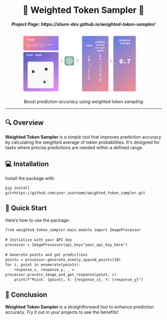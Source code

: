 <h1 align="center">🎯 Weighted Token Sampler 🎯</h1>


<h5 align="center">Project Page: https://shure-dev.github.io/weighted-token-sampler/</h5>

<p align="center">
  <!-- <img src="https://img.freepik.com/premium-vector/abstract-circle-circular-wave-wavy-lines-futuristic-bright-futurism-minimalist-vector-logo-design_216988-1808.jpg" alt="Logo" style="width:200px; height:auto;"> -->
  <img src="diagram/image.png" alt="Logo" style="width:400px; height:auto;">
<!-- ![alt text](/images/image.png) -->

</p>


<p align="center">
  <em>Boost prediction accuracy using weighted token sampling</em>
  
</p>

<hr>

<h2>🔍 Overview</h2>

<p>
  <strong>Weighted Token Sampler</strong> is a simple tool that improves prediction accuracy by calculating the weighted average of token probabilities. It's designed for tasks where precise predictions are needed within a defined range.
</p>

<h2>💻 Installation</h2>

<p>Install the package with:</p>

<pre><code>pip install git+https://github.com/your_username/weighted_token_sampler.git</code></pre>

<h2>🚀 Quick Start</h2>

<p>Here’s how to use the package:</p>

<pre><code>from weighted_token_sampler.main_module import ImageProcessor

# Initialize with your API key
processor = ImageProcessor(api_key="your_api_key_here")

# Generate points and get predictions
points = processor.generate_evenly_spaced_points(10)
for i, point in enumerate(points):
    response_x, response_y, _ = processor.process_image_and_get_response(point, i)
    print(f"Point: {point}, X: {response_x}, Y: {response_y}")
</code></pre>

<h2>🏁 Conclusion</h2>

<p>
  <strong>Weighted Token Sampler</strong> is a straightforward tool to enhance prediction accuracy. Try it out in your projects to see the benefits!
</p>